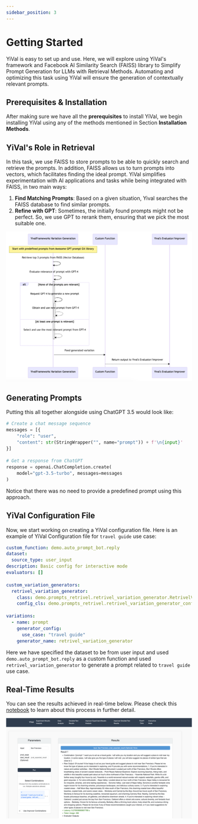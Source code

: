 ```yaml
---
sidebar_position: 3
---
```


# Getting Started

YiVal is easy to set up and use. Here, we will explore using YiVal's framework and Facebook AI Similarity Search (FAISS) library to Simplify Prompt Generation for LLMs with Retrieval Methods. Automating and optimizing this task using YiVal will ensure the generation of contextually relevant prompts.

## Prerequisites & Installation

After making sure we have all the **prerequisites** to install YiVal, we begin installing YiVal using any of the methods mentioned in Section **Installation Methods**.

## YiVal's Role in Retrieval

In this task, we use FAISS to store prompts to be able to quickly search and retrieve the prompts. In addition, FAISS allows us to turn prompts into vectors, which facilitates finding the ideal prompt. YiVal simplifies experimentation with AI applications and tasks while being integrated with FAISS, in two main ways:

1. **Find Matching Prompts**: Based on a given situation, Yival searches the FAISS database to find similar prompts.
2. **Refine with GPT**: Sometimes, the initially found prompts might not be perfect. So, we use GPT to rerank them, ensuring that we pick the most suitable one.

![img](Getting-Started_imgs/-16995993052742.png)

## Generating Prompts

Putting this all together alongside using ChatGPT 3.5 would look like:

```Python
# Create a chat message sequence
messages = [{
    "role": "user",
    "content": str(StringWrapper("", name="prompt")) + f'\n{input}'
}]

# Get a response from ChatGPT
response = openai.ChatCompletion.create(
    model="gpt-3.5-turbo", messages=messages
)
```

Notice that there was no need to provide a predefined prompt using this approach.

## **YiVal Configuration File**

Now, we start working on creating a YiVal configuration file. Here is an example of YiVal Configuration file for `travel guide` use case:

```YAML
custom_function: demo.auto_prompt_bot.reply
dataset:
  source_type: user_input
description: Basic config for interactive mode
evaluators: []

custom_variation_generators:
  retrivel_variation_generator:
    class: demo.prompts_retrivel.retrivel_variation_generator.RetrivelVariationGenerator
    config_cls: demo.prompts_retrivel.retrivel_variation_generator_config.RetrivelVariationGeneratorConfig

variations:
  - name: prompt
    generator_config:
      use_case: "travel guide"
    generator_name: retrivel_variation_generator
```

Here we have specified the dataset to be from user input and used `demo.auto_prompt_bot.reply` as a custom function and used `retrivel_variation_generator` to generate a prompt related to `travel guide` use case.

## Real-Time Results

You can see the results achieved in real-time below. Please check this [notebook](https://colab.research.google.com/drive/1L7miRwTQSZfm5xOKBakWOG5bOumMynpv?usp=sharing#scrollTo=r5I9F1kJlSj2) to learn about this process in further detail.

![img](Getting-Started_imgs/-16995993052711.png)
